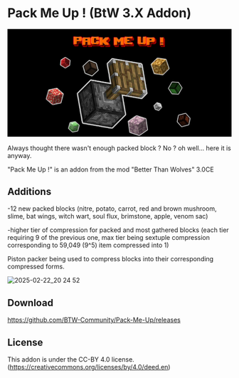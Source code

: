 # Pack Me Up ! (BtW 3.X Addon)
<p align="center">
  <img src="pack_me_up_icon.png?raw=true" alt="Addon's banner" width="800"/>
</p>

Always thought there wasn't enough packed block ? No ? oh well... here it is anyway. 

"Pack Me Up !" is an addon from the mod "Better Than Wolves" 3.0CE

## Additions

-12 new packed blocks (nitre, potato, carrot, red and brown mushroom, slime, bat wings, witch wart, soul flux, brimstone, apple, venom sac)

-higher tier of compression for packed and most gathered blocks (each tier requiring 9 of the previous one, max tier being sextuple compression corresponding to 59,049 (9^5) item compressed into 1)

Piston packer being used to compress blocks into their corresponding compressed forms.

![2025-02-22_20 24 52](https://github.com/user-attachments/assets/0fdb1174-b239-4df8-9378-cb3b5718a74c)

## Download
https://github.com/BTW-Community/Pack-Me-Up/releases

## License
This addon is under the CC-BY 4.0 license.
(https://creativecommons.org/licenses/by/4.0/deed.en)
